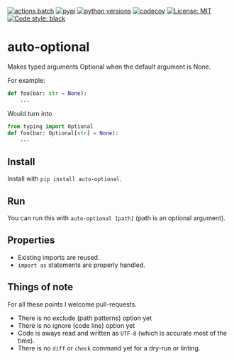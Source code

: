 [![actions batch](https://github.com/luttik/auto-optional/workflows/CI/badge.svg)](
https://github.com/Luttik/auto-optional/actions?query=workflow%3ACI+branch%3Amaster
)
[![pypi](https://badge.fury.io/py/auto-optional.svg)](
https://pypi.org/project/auto-optional/
)
[![python versions](https://shields.io/pypi/pyversions/auto-optional)](
https://pypi.org/project/auto-optional/
)
[![codecov](https://codecov.io/gh/Luttik/auto-optional/branch/main/graph/badge.svg)](
https://codecov.io/gh/luttik/auto-optional
)
[![License: MIT](https://shields.io/github/license/luttik/auto-optional)](
https://github.com/Luttik/auto-optional/blob/main/LICENSE
)
[![Code style: black](https://img.shields.io/badge/code%20style-black-000000.svg)](https://github.com/psf/black)

# auto-optional
Makes typed arguments Optional when the default argument is None.

For example:
```py
def foo(bar: str = None):
    ...
```

Would turn into

```py
from typing import Optional
def foo(bar: Optional[str] = None):
    ...
```

## Install
Install with `pip install auto-optional`.

## Run
You can run this with `auto-optional [path]` (path is an optional argument).

## Properties

- Existing imports are reused.
- `import as` statements are properly handled.

## Things of note

For all these points I welcome pull-requests.

- There is no exclude (path patterns) option yet
- There is no ignore (code line) option yet
- Code is aways read and written as `UTF-8` (which is accurate most of the time).
- There is no `diff` or `check` command yet for a dry-run or linting.
